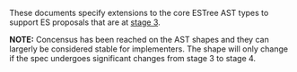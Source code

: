 These documents specify extensions to the core ESTree AST types to support ES
proposals that are at [stage 3](https://github.com/tc39/proposals#stage-3).

**NOTE:** Concensus has been reached on the AST shapes and they can largerly be
considered stable for implementers. The shape will only change if the spec
undergoes significant changes from stage 3 to stage 4.
